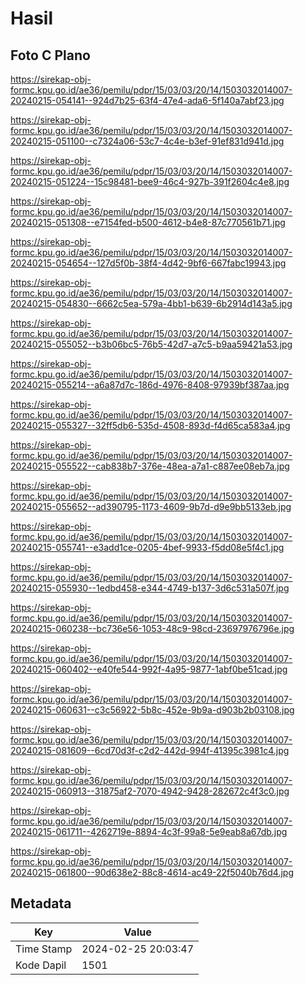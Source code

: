 # Hasil

## Foto C Plano

https://sirekap-obj-formc.kpu.go.id/ae36/pemilu/pdpr/15/03/03/20/14/1503032014007-20240215-054141--924d7b25-63f4-47e4-ada6-5f140a7abf23.jpg

https://sirekap-obj-formc.kpu.go.id/ae36/pemilu/pdpr/15/03/03/20/14/1503032014007-20240215-051100--c7324a06-53c7-4c4e-b3ef-91ef831d941d.jpg

https://sirekap-obj-formc.kpu.go.id/ae36/pemilu/pdpr/15/03/03/20/14/1503032014007-20240215-051224--15c98481-bee9-46c4-927b-391f2604c4e8.jpg

https://sirekap-obj-formc.kpu.go.id/ae36/pemilu/pdpr/15/03/03/20/14/1503032014007-20240215-051308--e7154fed-b500-4612-b4e8-87c770561b71.jpg

https://sirekap-obj-formc.kpu.go.id/ae36/pemilu/pdpr/15/03/03/20/14/1503032014007-20240215-054654--127d5f0b-38f4-4d42-9bf6-667fabc19943.jpg

https://sirekap-obj-formc.kpu.go.id/ae36/pemilu/pdpr/15/03/03/20/14/1503032014007-20240215-054830--6662c5ea-579a-4bb1-b639-6b2914d143a5.jpg

https://sirekap-obj-formc.kpu.go.id/ae36/pemilu/pdpr/15/03/03/20/14/1503032014007-20240215-055052--b3b06bc5-76b5-42d7-a7c5-b9aa59421a53.jpg

https://sirekap-obj-formc.kpu.go.id/ae36/pemilu/pdpr/15/03/03/20/14/1503032014007-20240215-055214--a6a87d7c-186d-4976-8408-97939bf387aa.jpg

https://sirekap-obj-formc.kpu.go.id/ae36/pemilu/pdpr/15/03/03/20/14/1503032014007-20240215-055327--32ff5db6-535d-4508-893d-f4d65ca583a4.jpg

https://sirekap-obj-formc.kpu.go.id/ae36/pemilu/pdpr/15/03/03/20/14/1503032014007-20240215-055522--cab838b7-376e-48ea-a7a1-c887ee08eb7a.jpg

https://sirekap-obj-formc.kpu.go.id/ae36/pemilu/pdpr/15/03/03/20/14/1503032014007-20240215-055652--ad390795-1173-4609-9b7d-d9e9bb5133eb.jpg

https://sirekap-obj-formc.kpu.go.id/ae36/pemilu/pdpr/15/03/03/20/14/1503032014007-20240215-055741--e3add1ce-0205-4bef-9933-f5dd08e5f4c1.jpg

https://sirekap-obj-formc.kpu.go.id/ae36/pemilu/pdpr/15/03/03/20/14/1503032014007-20240215-055930--1edbd458-e344-4749-b137-3d6c531a507f.jpg

https://sirekap-obj-formc.kpu.go.id/ae36/pemilu/pdpr/15/03/03/20/14/1503032014007-20240215-060238--bc736e56-1053-48c9-98cd-23697976796e.jpg

https://sirekap-obj-formc.kpu.go.id/ae36/pemilu/pdpr/15/03/03/20/14/1503032014007-20240215-060402--e40fe544-992f-4a95-9877-1abf0be51cad.jpg

https://sirekap-obj-formc.kpu.go.id/ae36/pemilu/pdpr/15/03/03/20/14/1503032014007-20240215-060631--c3c56922-5b8c-452e-9b9a-d903b2b03108.jpg

https://sirekap-obj-formc.kpu.go.id/ae36/pemilu/pdpr/15/03/03/20/14/1503032014007-20240215-081609--6cd70d3f-c2d2-442d-994f-41395c3981c4.jpg

https://sirekap-obj-formc.kpu.go.id/ae36/pemilu/pdpr/15/03/03/20/14/1503032014007-20240215-060913--31875af2-7070-4942-9428-282672c4f3c0.jpg

https://sirekap-obj-formc.kpu.go.id/ae36/pemilu/pdpr/15/03/03/20/14/1503032014007-20240215-061711--4262719e-8894-4c3f-99a8-5e9eab8a67db.jpg

https://sirekap-obj-formc.kpu.go.id/ae36/pemilu/pdpr/15/03/03/20/14/1503032014007-20240215-061800--90d638e2-88c8-4614-ac49-22f5040b76d4.jpg


## Metadata

| Key        | Value               |
| ---------- | ------------------- |
| Time Stamp | 2024-02-25 20:03:47 |
| Kode Dapil | 1501                |



